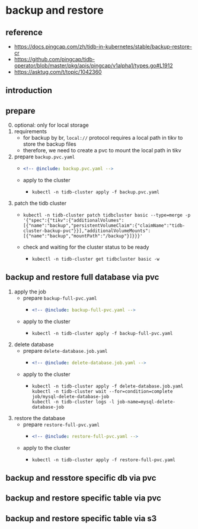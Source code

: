 # backup and restore

## reference

* https://docs.pingcap.com/zh/tidb-in-kubernetes/stable/backup-restore-cr
* https://github.com/pingcap/tidb-operator/blob/master/pkg/apis/pingcap/v1alpha1/types.go#L1912
* https://asktug.com/t/topic/1042360

## introduction

## prepare

0. optional: only for local storage
1. requirements
    * for backup by br, `local://` protocol requires a local path in tikv to store the backup files
    * therefore, we need to create a pvc to mount the local path in tikv
2. prepare `backup.pvc.yaml`
    * ```yaml
      <!-- @include: backup.pvc.yaml -->
      ```
    * apply to the cluster
        + ```shell
          kubectl -n tidb-cluster apply -f backup.pvc.yaml
          ```
3. patch the tidb cluster
    * ```shell
      kubectl -n tidb-cluster patch tidbcluster basic --type=merge -p '{"spec":{"tikv":{"additionalVolumes":[{"name":"backup","persistentVolumeClaim":{"claimName":"tidb-cluster-backup-pvc"}}],"additionalVolumeMounts":[{"name":"backup","mountPath":"/backup"}]}}}'
      ```
    * check and waiting for the cluster status to be ready
        + ```shell
          kubectl -n tidb-cluster get tidbcluster basic -w
          ```

## backup and restore full database via pvc

1. apply the job
    * prepare `backup-full-pvc.yaml`
        + ```yaml
          <!-- @include: backup-full-pvc.yaml -->
          ```
    * apply to the cluster
        + ```shell
          kubectl -n tidb-cluster apply -f backup-full-pvc.yaml
          ```
2. delete database
    * prepare `delete-database.job.yaml`
        + ```yaml
          <!-- @include: delete-database.job.yaml -->
          ```
    * apply to the cluster
        + ```shell
          kubectl -n tidb-cluster apply -f delete-database.job.yaml
          kubectl -n tidb-cluster wait --for=condition=complete job/mysql-delete-database-job
          kubectl -n tidb-cluster logs -l job-name=mysql-delete-database-job
          ```
3. restore the database
    * prepare `restore-full-pvc.yaml`
        + ```yaml
          <!-- @include: restore-full-pvc.yaml -->
          ```
    * apply to the cluster
        + ```shell
          kubectl -n tidb-cluster apply -f restore-full-pvc.yaml
          ```

## backup and resstore specific db via pvc

## backup and restore specific table via pvc

## backup and restore specific table via s3
